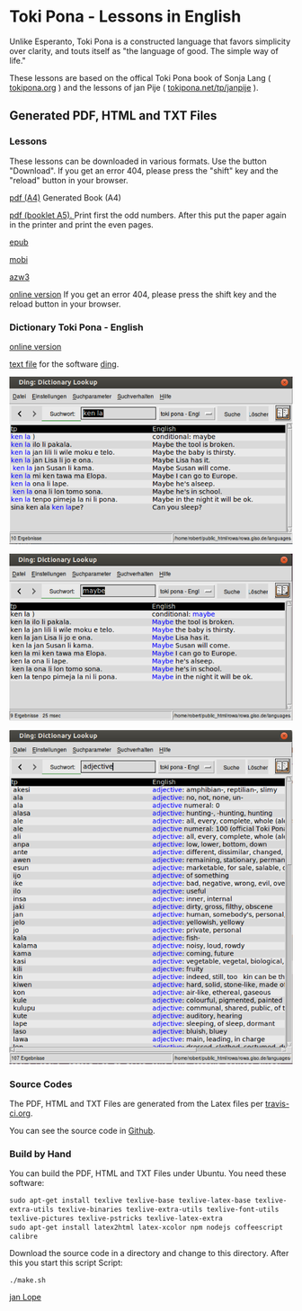 # Toki Pona - Lessons in English
Unlike Esperanto, Toki Pona is a constructed language that favors simplicity over clarity, and touts itself as "the language of good. The simple way of life." 

These lessons are based on the offical Toki Pona book of Sonja Lang ( [tokipona.org](http://tokipona.org) ) 
and the lessons of jan Pije ( [tokipona.net/tp/janpije](http://tokipona.net/tp/janpije/) ). 

## Generated PDF, HTML and TXT Files

### Lessons

These lessons can be downloaded in various formats. 
Use the button "Download". If you get an error 404, please press the "shift" key and the "reload" button in your browser.

[pdf (A4)](https://github.com/jan-Lope/Toki_Pona_lessons_English/raw/gh-pages/toki-pona-lessons_en.pdf) Generated Book (A4)  

[pdf (booklet A5). ](https://github.com/jan-Lope/Toki_Pona_lessons_English/raw/gh-pages/toki-pona-lessons_en-booklet.pdf) 
Print first the odd numbers. After this put the paper again in the printer and print the even pages.

[epub](https://github.com/jan-Lope/Toki_Pona_lessons_English/raw/gh-pages/toki-pona-lessons_en.epub) 

[mobi](https://github.com/jan-Lope/Toki_Pona_lessons_English/raw/gh-pages/toki-pona-lessons_en.mobi) 

[azw3](https://github.com/jan-Lope/Toki_Pona_lessons_English/raw/gh-pages/toki-pona-lessons_en.azw3) 

[online version](https://htmlpreview.github.io/?https://raw.githubusercontent.com/jan-Lope/Toki_Pona_lessons_English/gh-pages/toki-pona-lessons_en/index.html) 
If you get an error 404, please press the shift key and the reload button in your browser.


### Dictionary Toki Pona - English

[online version](https://htmlpreview.github.io/?https://raw.githubusercontent.com/jan-Lope/Toki_Pona_lessons_English/gh-pages/dictionary.html) 

[text file](https://raw.githubusercontent.com/jan-Lope/Toki_Pona_lessons_English/gh-pages/toki-pona_english.txt) for the software [ding](http://www-user.tu-chemnitz.de/~fri/ding/).

![ding](ding01.png?raw=true "ding")

![ding](ding02.png?raw=true "ding")

![ding](ding03.png?raw=true "ding")


### Source Codes

The PDF, HTML and TXT Files are generated from the Latex files per [travis-ci.org](https://travis-ci.org/jan-Lope/Toki_Pona_lessons_English).

You can see the source code in [Github](https://github.com/jan-Lope/Toki_Pona_lessons_English).

### Build by Hand

You can build the PDF, HTML and TXT Files under Ubuntu. You need these software:


    sudo apt-get install texlive texlive-base texlive-latex-base texlive-extra-utils texlive-binaries texlive-extra-utils texlive-font-utils texlive-pictures texlive-pstricks texlive-latex-extra 
    sudo apt-get install latex2html latex-xcolor npm nodejs coffeescript calibre


Download the source code in a directory and change to this directory. After this you start this script Script:


    ./make.sh




[jan Lope](https://jan-lope.github.io)
